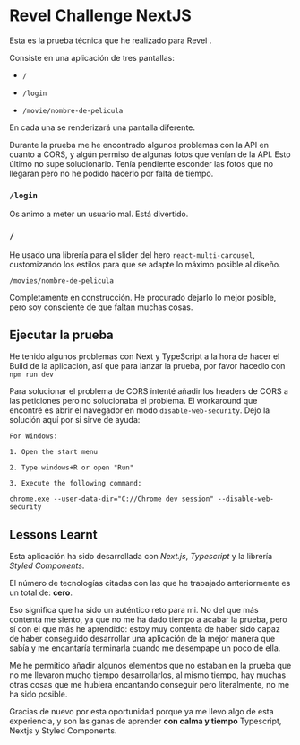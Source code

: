 # Revel Challenge NextJS

Esta es la prueba técnica que he realizado para Revel .

Consiste en una aplicación de tres pantallas:

- `/`

- `/login`

- `/movie/nombre-de-pelicula`

En cada una se renderizará una pantalla diferente.

Durante la prueba me he encontrado algunos problemas con la API en cuanto a CORS, y algún permiso de algunas fotos que venían de la API. Esto último no supe solucionarlo. Tenía pendiente esconder las fotos que no llegaran pero no he podido hacerlo por falta de tiempo.

### `/login`

Os animo a meter un usuario mal. Está divertido.

### `/`

He usado una librería para el slider del hero `react-multi-carousel`, customizando los estilos para que se adapte lo máximo posible al diseño.

`/movies/nombre-de-pelicula`

Completamente en construcción. He procurado dejarlo lo mejor posible, pero soy consciente de que faltan muchas cosas.

## Ejecutar la prueba

He tenido algunos problemas con Next y TypeScript a la hora de hacer el Build de la aplicación, así que para lanzar la prueba, por favor hacedlo con `npm run dev`

Para solucionar el problema de CORS intenté añadir los headers de CORS a las peticiones pero no solucionaba el problema. El workaround que encontré es abrir el navegador en modo `disable-web-security`. Dejo la solución aquí por si sirve de ayuda:

```
For Windows:

1. Open the start menu

2. Type windows+R or open "Run"

3. Execute the following command:

chrome.exe --user-data-dir="C://Chrome dev session" --disable-web-security
```

## Lessons Learnt

Esta aplicación ha sido desarrollada con _Next.js_, _Typescript_ y la librería _Styled Components_.

El número de tecnologías citadas con las que he trabajado anteriormente es un total de: **cero**.

Eso significa que ha sido un auténtico reto para mi. No del que más contenta me siento, ya que no me ha dado tiempo a acabar la prueba, pero sí con el que más he aprendido: estoy muy contenta de haber sido capaz de haber conseguido desarrollar una aplicación de la mejor manera que sabía y me encantaría terminarla cuando me desempape un poco de ella.

Me he permitido añadir algunos elementos que no estaban en la prueba que no me llevaron mucho tiempo desarrollarlos, al mismo tiempo, hay muchas otras cosas que me hubiera encantando conseguir pero literalmente, no me ha sido posible.

Gracias de nuevo por esta oportunidad porque ya me llevo algo de esta experiencia, y son las ganas de aprender **con calma y tiempo** Typescript, Nextjs y Styled Components.
